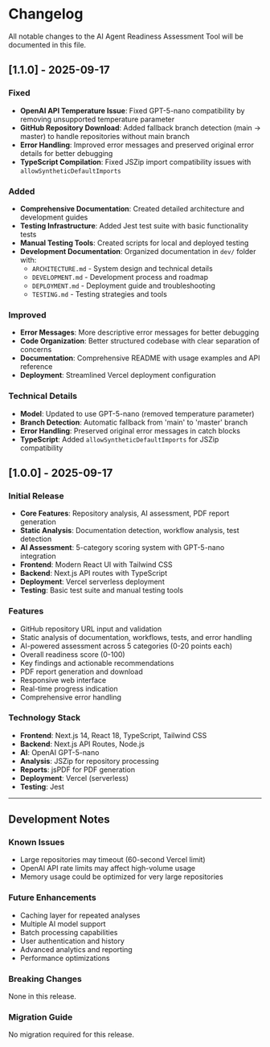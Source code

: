 # Changelog

All notable changes to the AI Agent Readiness Assessment Tool will be documented in this file.

## [1.1.0] - 2025-09-17

### Fixed
- **OpenAI API Temperature Issue**: Fixed GPT-5-nano compatibility by removing unsupported temperature parameter
- **GitHub Repository Download**: Added fallback branch detection (main → master) to handle repositories without main branch
- **Error Handling**: Improved error messages and preserved original error details for better debugging
- **TypeScript Compilation**: Fixed JSZip import compatibility issues with `allowSyntheticDefaultImports`

### Added
- **Comprehensive Documentation**: Created detailed architecture and development guides
- **Testing Infrastructure**: Added Jest test suite with basic functionality tests
- **Manual Testing Tools**: Created scripts for local and deployed testing
- **Development Documentation**: Organized documentation in `dev/` folder with:
  - `ARCHITECTURE.md` - System design and technical details
  - `DEVELOPMENT.md` - Development process and roadmap
  - `DEPLOYMENT.md` - Deployment guide and troubleshooting
  - `TESTING.md` - Testing strategies and tools

### Improved
- **Error Messages**: More descriptive error messages for better debugging
- **Code Organization**: Better structured codebase with clear separation of concerns
- **Documentation**: Comprehensive README with usage examples and API reference
- **Deployment**: Streamlined Vercel deployment configuration

### Technical Details
- **Model**: Updated to use GPT-5-nano (removed temperature parameter)
- **Branch Detection**: Automatic fallback from 'main' to 'master' branch
- **Error Handling**: Preserved original error messages in catch blocks
- **TypeScript**: Added `allowSyntheticDefaultImports` for JSZip compatibility

## [1.0.0] - 2025-09-17

### Initial Release
- **Core Features**: Repository analysis, AI assessment, PDF report generation
- **Static Analysis**: Documentation detection, workflow analysis, test detection
- **AI Assessment**: 5-category scoring system with GPT-5-nano integration
- **Frontend**: Modern React UI with Tailwind CSS
- **Backend**: Next.js API routes with TypeScript
- **Deployment**: Vercel serverless deployment
- **Testing**: Basic test suite and manual testing tools

### Features
- GitHub repository URL input and validation
- Static analysis of documentation, workflows, tests, and error handling
- AI-powered assessment across 5 categories (0-20 points each)
- Overall readiness score (0-100)
- Key findings and actionable recommendations
- PDF report generation and download
- Responsive web interface
- Real-time progress indication
- Comprehensive error handling

### Technology Stack
- **Frontend**: Next.js 14, React 18, TypeScript, Tailwind CSS
- **Backend**: Next.js API Routes, Node.js
- **AI**: OpenAI GPT-5-nano
- **Analysis**: JSZip for repository processing
- **Reports**: jsPDF for PDF generation
- **Deployment**: Vercel (serverless)
- **Testing**: Jest

---

## Development Notes

### Known Issues
- Large repositories may timeout (60-second Vercel limit)
- OpenAI API rate limits may affect high-volume usage
- Memory usage could be optimized for very large repositories

### Future Enhancements
- Caching layer for repeated analyses
- Multiple AI model support
- Batch processing capabilities
- User authentication and history
- Advanced analytics and reporting
- Performance optimizations

### Breaking Changes
None in this release.

### Migration Guide
No migration required for this release.